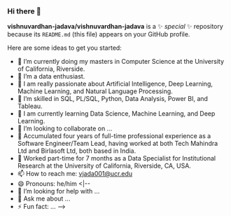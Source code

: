 ### Hi there 👋


**vishnuvardhan-jadava/vishnuvardhan-jadava** is a ✨ _special_ ✨ repository because its `README.md` (this file) appears on your GitHub profile.

Here are some ideas to get you started:

- 🔭 I’m currently doing my masters in Computer Science at the University of California, Riverside.
- 🔭 I’m a data enthusiast.
- 🔭 I am really passionate about Artificial Intelligence, Deep Learning, Machine Learning, and Natural Language Processing.
- 🔭 I’m skilled in SQL, PL/SQL, Python, Data Analysis, Power BI, and Tableau.
- 🌱 I am currently learning Data Science, Machine Learning, and Deep Learning.
- 👯 I’m looking to collaborate on ...
- 👯 Accumulated four years of full-time professional experience as a Software Engineer/Team Lead, having worked at both Tech Mahindra Ltd and Birlasoft Ltd, both based in India.
- 👯 Worked part-time for 7 months as a Data Specialist for Institutional Research at the University of California, Riverside, CA, USA.
- 📫 How to reach me: vjada001@ucr.edu
- 😄 Pronouns: he/him
<|--
- 🤔 I’m looking for help with ...
- 💬 Ask me about ...
- ⚡ Fun fact: ...
-->
